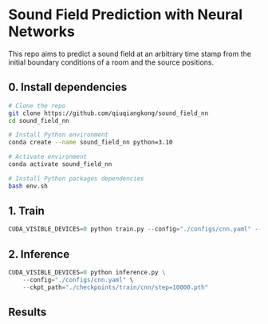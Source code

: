 # Sound Field Prediction with Neural Networks

This repo aims to predict a sound field at an arbitrary time stamp from the initial boundary conditions of a room and the source positions.

## 0. Install dependencies

```bash
# Clone the repo
git clone https://github.com/qiuqiangkong/sound_field_nn
cd sound_field_nn

# Install Python environment
conda create --name sound_field_nn python=3.10

# Activate environment
conda activate sound_field_nn

# Install Python packages dependencies
bash env.sh
```

## 1. Train
```python
CUDA_VISIBLE_DEVICES=0 python train.py --config="./configs/cnn.yaml" --no_log
```

## 2. Inference
```python
CUDA_VISIBLE_DEVICES=0 python inference.py \
	--config="./configs/cnn.yaml" \
	--ckpt_path="./checkpoints/train/cnn/step=10000.pth"

```

## Results
